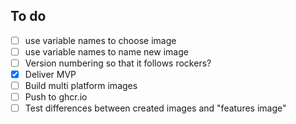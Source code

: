 ## To do

- [ ] use variable names to choose image
- [ ] use variable names to name new image
- [ ] Version numbering so that it follows rockers?
- [x] Deliver MVP
- [ ] Build multi platform images
- [ ] Push to ghcr.io
- [ ] Test differences between created images and "features image"